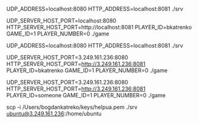 UDP_ADDRESS=localhost:8080 HTTP_ADDRESS=localhost:8081 ./srv

UDP_SERVER_HOST_PORT=localhost:8080 HTTP_SERVER_HOST_PORT=http://localhost:8081 PLAYER_ID=bkatrenko GAME_ID=1 PLAYER_NUMBER=0 ./game

UDP_ADDRESS=localhost:8080 HTTP_ADDRESS=localhost:8081 ./srv

UDP_SERVER_HOST_PORT=3.249.161.236:8080 HTTP_SERVER_HOST_PORT=http://3.249.161.236:8081 PLAYER_ID=bkatrenko GAME_ID=1 PLAYER_NUMBER=0 ./game

UDP_SERVER_HOST_PORT=3.249.161.236:8080 HTTP_SERVER_HOST_PORT=http://3.249.161.236:8081 PLAYER_ID=someone GAME_ID=1 PLAYER_NUMBER=0 ./game

scp -i /Users/bogdankatreko/keys/helpua.pem ./srv ubuntu@3.249.161.236:/home/ubuntu